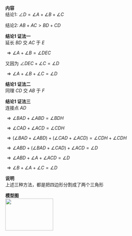 **内容**  
结论1: $\angle D=\angle A+\angle B+\angle C$  
  
结论2: $AB+AC>BD+CD$  
  
**结论1 证法一**  
延长 $BD$ 交 $AC$ 于 $E$  
  
$\Rightarrow\angle A+\angle B=\angle DEC$  
  
又因为 $\angle DEC+\angle C=\angle D$  
  
$\Rightarrow\angle A+\angle B+\angle C=\angle D$  
  
**结论1 证法二**  
同理 $CD$ 交 $AB$ 于 $F$  
  
**结论1 证法三**  
连接点 $AD$  
  
$\Rightarrow\angle BAD+\angle ABD=\angle BDH$  
  
$\Rightarrow\angle CAD+\angle ACD=\angle CDH$  
  
$\Rightarrow(\angle BAD+\angle ABD)+(\angle CAD+\angle ACD)=\angle CDH+\angle CDH$  
  
$\Rightarrow\angle ABD+(\angle BAD+\angle CAD)+\angle ACD=\angle D$  
  
$\Rightarrow\angle ABD+\angle A+\angle ACD=\angle D$  
  
$\Rightarrow\angle B+\angle A+\angle C=\angle D$  
  
**说明**  
上述三种方法，都是把四边形分割成了两个三角形  
  
**模型图**  
<img src="E:\Math\work_space\math\098 resources\飞镖模型.png" width="150px" height="100px" align="left"/>  
